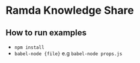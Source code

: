 # Ramda Knowledge Share

## How to run examples
* `npm install`
* `babel-node {file}` e.g `babel-node props.js`
